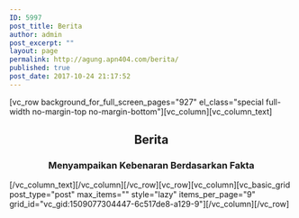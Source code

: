 ```yaml
---
ID: 5997
post_title: Berita
author: admin
post_excerpt: ""
layout: page
permalink: http://agung.apn404.com/berita/
published: true
post_date: 2017-10-24 21:17:52
---
```

[vc_row background_for_full_screen_pages="927" el_class="special full-width no-margin-top no-margin-bottom"][vc_column][vc_column_text]
<h2 style="text-align: center;">Berita</h2>
<h3 style="text-align: center;">Menyampaikan Kebenaran Berdasarkan Fakta</h3>
[/vc_column_text][/vc_column][/vc_row][vc_row][vc_column][vc_basic_grid post_type="post" max_items="" style="lazy" items_per_page="9" grid_id="vc_gid:1509077304447-6c517de8-a129-9"][/vc_column][/vc_row]